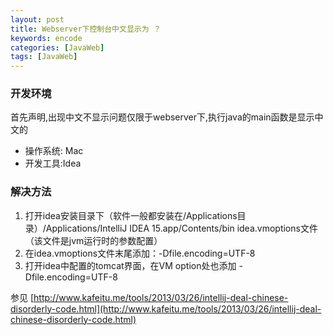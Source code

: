 ```yaml
---
layout: post
title: Webserver下控制台中文显示为 ？
keywords: encode
categories: [JavaWeb]
tags: [JavaWeb]
---
```

### 开发环境
首先声明,出现中文不显示问题仅限于webserver下,执行java的main函数是显示中文的

* 操作系统: Mac   
* 开发工具:Idea

### 解决方法

1. 打开idea安装目录下（软件一般都安装在/Applications目录）/Applications/IntelliJ IDEA 15.app/Contents/bin 
idea.vmoptions文件（该文件是jvm运行时的参数配置）
2. 在idea.vmoptions文件末尾添加：-Dfile.encoding=UTF-8
3. 打开idea中配置的tomcat界面，在VM option处也添加  -Dfile.encoding=UTF-8

参见 [http://www.kafeitu.me/tools/2013/03/26/intellij-deal-chinese-disorderly-code.html](http://www.kafeitu.me/tools/2013/03/26/intellij-deal-chinese-disorderly-code.html)







